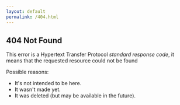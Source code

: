```yaml
---
layout: default
permalink: /404.html
---
```

## 404 Not Found

This error is a Hypertext Transfer Protocol *standard response code*, it means that the requested resource could not be found

Possible reasons:

- It's not intended to be here.
- It wasn't made yet.
- It was deleted (but may be available in the future).